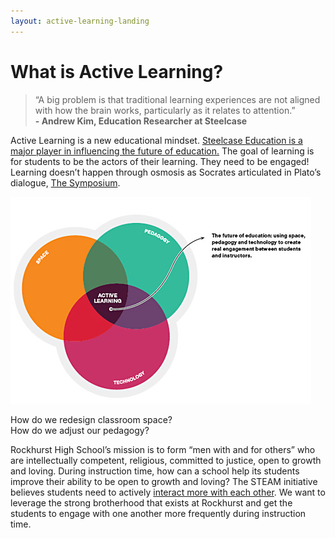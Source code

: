```yaml
---
layout: active-learning-landing
---
```

# What is Active Learning?

<blockquote>“A big problem is that traditional learning experiences are not aligned with how the brain works, particularly as it relates to attention.”
<br><strong> - Andrew Kim, Education Researcher at Steelcase</strong></blockquote>

Active Learning is a new educational mindset. [Steelcase Education is a major player in influencing the future of education.](https://www.steelcase.com/spaces-inspiration/active-learning-spaces-classrooms/#research-insights_observations) The goal of learning is for students to be the actors of their learning. They need to be engaged! Learning doesn’t happen through osmosis as Socrates articulated in Plato’s dialogue, [The Symposium](http://philosophy.eserver.org/plato/symposium.txt). 


<div class="flex-wrapper">
  <img src="/img/Active Learning.jpeg">
</div>


How do we redesign classroom space?  
How do we adjust our pedagogy?


Rockhurst High School’s mission is to form “men with and for others” who are intellectually competent, religious, committed to justice, open to growth and loving. During instruction time, how can a school help its students improve their ability to be open to growth and loving? The STEAM initiative believes students need to actively [interact more with each other](http://steam.rockhursths.edu/2015/09/07/Three-Weeks-In.html). We want to leverage the strong brotherhood that exists at Rockhurst and get the students to engage with one another more frequently during instruction time. 
